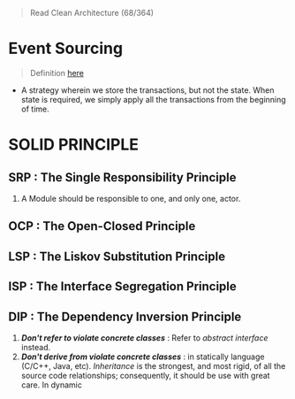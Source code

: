 > Read Clean Architecture (68/364)
# Event Sourcing
> Definition [here](https://martinfowler.com/eaaDev/EventSourcing.html)
- A strategy wherein we store the transactions, but not the state. When state is required, we simply apply all the transactions from the beginning of time.

# SOLID PRINCIPLE

## SRP : The Single Responsibility Principle

1. A Module should be responsible to one, and only one, actor.

## OCP : The Open-Closed Principle

## LSP : The Liskov Substitution Principle

## ISP : The Interface Segregation Principle

## DIP : The Dependency Inversion Principle

1. _**Don't refer to violate concrete classes**_ : Refer to _abstract interface_ instead. 
2. _**Don't derive from violate concrete classes**_ : in statically language (C/C++, Java, etc). _Inheritance_ is the strongest, and most rigid, of all the source code relationships; consequently,  it should be use with great care. In dynamic 
<!--stackedit_data:
eyJoaXN0b3J5IjpbLTY2MjY2MzI0LDU4MDU2NzEyLC0xMDU1NT
c4NTQwLDE3NTIzMjQ1MjksMjExMDk0NTI2NV19
-->